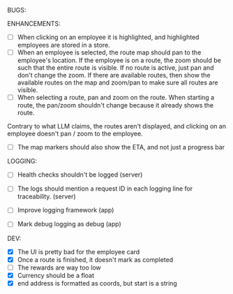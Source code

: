BUGS:

ENHANCEMENTS:
- [ ] When clicking on an employee it is highlighted, and highlighted employees are stored in a store. 
- [ ] When an employee is selected, the route map should pan to the employee's location. If the employee is on a route, the zoom should be such that the entire route is visible. If no route is active, just pan and don't change the zoom. If there are available routes, then show the available routes on the map and zoom/pan to make sure all routes are visible.
- [ ] When selecting a route, pan and zoom on the route. When starting a route, the pan/zoom shouldn't change because it already shows the route.

Contrary to what LLM claims, the routes aren't displayed, and clicking on an employee doesn't pan / zoom to the employee. 

- [ ] The map markers should also show the ETA, and not just a progress bar

LOGGING:
- [ ] Health checks shouldn't be logged  (server)
- [ ] The logs should mention a request ID in each logging line for traceability. (server)
- [ ] Improve logging framework (app)
- [ ] Mark debug logging as debug (app)


DEV:
- [x] The UI is pretty bad for the employee card
- [x] Once a route is finished, it doesn't mark as completed
- [ ] The rewards are way too low
- [x] Currency should be a float
- [x] end address is formatted as coords, but start is a string